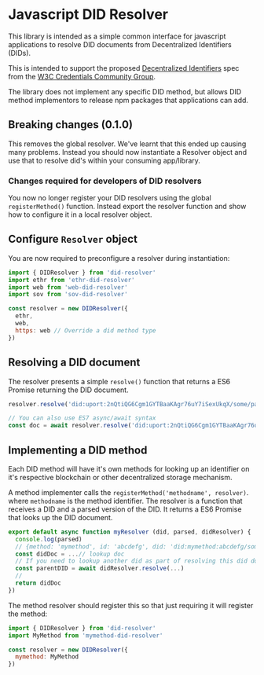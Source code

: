 # Javascript DID Resolver

This library is intended as a simple common interface for javascript applications to resolve DID documents from Decentralized Identifiers (DIDs).

This is intended to support the proposed [Decentralized Identifiers](https://w3c-ccg.github.io/did-spec/) spec from the [W3C Credentials Community Group](https://w3c-ccg.github.io).

The library does not implement any specific DID method, but allows DID method implementors to release npm packages that applications can add.

## Breaking changes (0.1.0)

This removes the global resolver. We've learnt that this ended up causing many problems. Instead you should now instantiate a Resolver object and use that to resolve did's within your consuming app/library.

### Changes required for developers of DID resolvers

You now no longer register your DID resolvers using the global `registerMethod()` function. Instead export the resolver function and show how to configure it in a local resolver object.

## Configure `Resolver` object

You are now required to preconfigure a resolver during instantiation:

```js
import { DIDResolver } from 'did-resolver'
import ethr from 'ethr-did-resolver'
import web from 'web-did-resolver'
import sov from 'sov-did-resolver'

const resolver = new DIDResolver({
  ethr,
  web,
  https: web // Override a did method type
})
```

## Resolving a DID document

The resolver presents a simple `resolve()` function that returns a ES6 Promise returning the DID document.

```js
resolver.resolve('did:uport:2nQtiQG6Cgm1GYTBaaKAgr76uY7iSexUkqX/some/path#fragment=123').then(doc => console.log)

// You can also use ES7 async/await syntax
const doc = await resolver.resolve('did:uport:2nQtiQG6Cgm1GYTBaaKAgr76uY7iSexUkqX/some/path#fragment=123')
```

## Implementing a DID method

Each DID method will have it's own methods for looking up an identifier on it's respective blockchain or other decentralized storage mechanism.

A method implementer calls the `registerMethod('methodname', resolver)`. where `methodname` is the method identifier. The resolver is a function that receives a DID and a parsed version of the DID. It returns a ES6 Promise that looks up the DID document.

```js
export default async function myResolver (did, parsed, didResolver) {
  console.log(parsed)
  // {method: 'mymethod', id: 'abcdefg', did: 'did:mymethod:abcdefg/some/path#fragment=123', path: '/some/path', fragment: 'fragment=123'}
  const didDoc = ...// lookup doc
  // If you need to lookup another did as part of resolving this did document, the primary DIDResolver object is passed in as well
  const parentDID = await didResolver.resolve(...)
  //
  return didDoc
})
```



The method resolver should register this so that just requiring it will register the method:

```js
import { DIDResolver } from 'did-resolver'
import MyMethod from 'mymethod-did-resolver'

const resolver = new DIDResolver({
  mymethod: MyMethod
})
```

